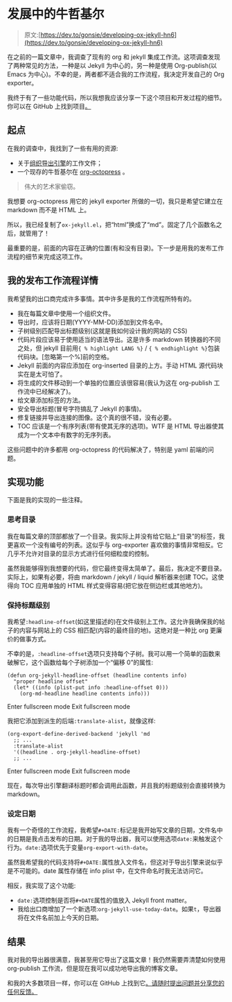 # 发展中的牛哲基尔

> 原文:[https://dev.to/gonsie/developing-ox-jekyll-hn6](https://dev.to/gonsie/developing-ox-jekyll-hn6)

在之前的一篇文章中，我调查了现有的 org 和 jekyll 集成工作流。这项调查发现了两种常见的方法，一种是以 Jekyll 为中心的，另一种是使用 Org-publish(以 Emacs 为中心)。不幸的是，两者都不适合我的工作流程，我决定开发自己的 Org exporter。

我终于有了一些功能代码，所以我想我应该分享一下这个项目和开发过程的细节。你可以在 GitHub 上找到项目[。](https://github.com/gonsie/ox-jekyll)

## 起点

在我的调查中，我找到了一些有用的资源:

*   关于[组织导出引擎](https://orgmode.org/worg/dev/org-export-reference.html)的工作文件；
*   一个现存的牛哲基尔在 [org-octopress](https://github.com/yoshinari-nomura/org-octopress) 。

> 伟大的艺术家偷窃。

我想要 org-octopress 用它的 jekyll exporter 所做的一切，我只是希望它建立在 markdown 而不是 HTML 上。

所以，我已经复制了`ox-jekyll.el`，把“html”换成了“md”。固定了几个函数名之后，就管用了！

最重要的是，前面的内容在正确的位置(有和没有目录)。下一步是用我的发布工作流程的细节来完成这项工作。

## 我的发布工作流程详情

我希望我的出口商完成许多事情。其中许多是我的工作流程所特有的。

*   我在每篇文章中使用一个组织文件。
*   导出时，应该将日期(YYYY-MM-DD)添加到文件名中。
*   子树级别匹配导出标题级别(这就是我如何设计我的网站的 CSS)
*   代码片段应该易于使用适当的语法导出。这是许多 markdown 转换器的不同之处，但 jekyll 目前用`{ % highlight LANG %}` / `{ % endhighlight %}`包装代码块。[忽略第一个%]前的空格。
*   Jekyll 前面的内容应添加在 org-inserted 目录的上方。手动 HTML 源代码块实在是太可怕了。
*   将生成的文件移动到一个单独的位置应该很容易(我认为这在 org-publish 工作流中已经解决了)。
*   给文章添加标签的方法。
*   安全导出标题(冒号字符搞乱了 Jekyll 的事情)。
*   修复链接并导出连接的图像。这个真的很不错，没有必要。
*   TOC 应该是一个有序列表(带有使其无序的选项)。WTF 是 HTML 导出器使其成为一个文本中有数字的无序列表。

这些问题中的许多都用 org-octopress 的代码解决了，特别是 yaml 前端的问题。

## 实现功能

下面是我的实现的一些注释。

### 思考目录

我在每篇文章的顶部都放了一个目录。我实际上并没有给它贴上“目录”的标签，我更喜欢一个没有编号的列表。这似乎与 org-exporter 喜欢做的事情非常相反。它几乎不允许对目录的显示方式进行任何细粒度的控制。

虽然我能够得到我想要的代码，但它最终变得太简单了。最后，我决定不要目录。实际上，如果有必要，将由 markdown / jekyll / liquid 解析器来创建 TOC。这使得向 TOC 应用单独的 HTML 样式变得容易(把它放在侧边栏或其他地方)。

### 保持标题级别

我希望`:headline-offset`(如这里描述的)在文件级别上工作。这允许我确保我的帖子的内容与网站上的 CSS 相匹配(内容的最终目的地)。这绝对是一种比 org 更廉价的做事方式。

不幸的是，`:headline-offset`选项只支持每个子树。我可以用一个简单的函数来破解它，这个函数给每个子树添加一个“偏移 0”的属性:

```
(defun org-jekyll-headline-offset (headline contents info)
  "proper headline offset"
  (let* ((info (plist-put info :headline-offset 0)))
    (org-md-headline headline contents info))) 
```

Enter fullscreen mode Exit fullscreen mode

我把它添加到派生的后端`:translate-alist`，就像这样:

```
(org-export-define-derived-backend 'jekyll 'md
  ;; ...
  :translate-alist
  '((headline . org-jekyll-headline-offset)
  ;; ... 
```

Enter fullscreen mode Exit fullscreen mode

现在，每次导出引擎翻译标题时都会调用此函数，并且我的标题级别会直接转换为 markdown。

### 设定日期

我有一个奇怪的工作流程，我希望`#+DATE:`标记是我开始写文章的日期，文件名中的日期是我点击发布的日期。对于我的导出器，我可以使用选项`date:`来触发这个行为。`date:`选项优先于变量`org-export-with-date`。

虽然我希望我的代码支持将`#+DATE:`属性放入文件名，但这对于导出引擎来说似乎是不可能的。date 属性存储在 info plist 中，在文件命名时我无法访问它。

相反，我实现了这个功能:

*   `date:`选项控制是否将`#+DATE`属性的值放入 Jekyll front matter。
*   我给出口商增加了一个新选项:`org-jekyll-use-today-date`。如果`t`，导出器将在文件名前加上今天的日期。

## 结果

我对我的导出器很满意，我甚至用它导出了这篇文章！我仍然需要弄清楚如何使用 org-publish 工作流，但是现在我可以成功地导出我的博客文章。

和我的大多数项目一样，你可以在 GitHub 上找到它[。请随时提出问题并分享您的任何反馈。](http://github.com/gonsie/ox-jekyll)